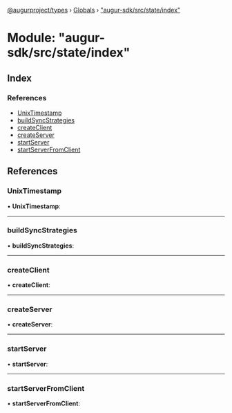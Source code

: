 [@augurproject/types](../README.md) › [Globals](../globals.md) › ["augur-sdk/src/state/index"](_augur_sdk_src_state_index_.md)

# Module: "augur-sdk/src/state/index"

## Index

### References

* [UnixTimestamp](_augur_sdk_src_state_index_.md#unixtimestamp)
* [buildSyncStrategies](_augur_sdk_src_state_index_.md#buildsyncstrategies)
* [createClient](_augur_sdk_src_state_index_.md#createclient)
* [createServer](_augur_sdk_src_state_index_.md#createserver)
* [startServer](_augur_sdk_src_state_index_.md#startserver)
* [startServerFromClient](_augur_sdk_src_state_index_.md#startserverfromclient)

## References

###  UnixTimestamp

• **UnixTimestamp**:

___

###  buildSyncStrategies

• **buildSyncStrategies**:

___

###  createClient

• **createClient**:

___

###  createServer

• **createServer**:

___

###  startServer

• **startServer**:

___

###  startServerFromClient

• **startServerFromClient**:
